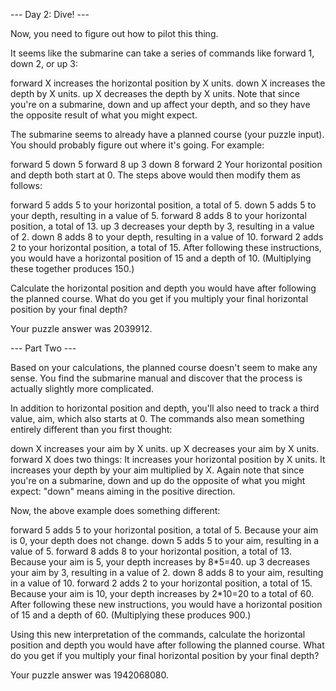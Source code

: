 --- Day 2: Dive! ---

Now, you need to figure out how to pilot this thing.

It seems like the submarine can take a series of commands like forward 1, down 2, or up 3:

forward X increases the horizontal position by X units. 
down X increases the depth by X units. 
up X decreases the depth by X units. 
Note that since you're on a submarine, down and up affect your depth, and so they have the opposite result of what you might expect.

The submarine seems to already have a planned course (your puzzle input). You should probably figure out where it's going. For example:

forward 5 
down 5 
forward 8 
up 3 
down 8 
forward 2 
Your horizontal position and depth both start at 0. The steps above would then modify them as follows:

forward 5 adds 5 to your horizontal position, a total of 5. 
down 5 adds 5 to your depth, resulting in a value of 5. 
forward 8 adds 8 to your horizontal position, a total of 13. 
up 3 decreases your depth by 3, resulting in a value of 2. 
down 8 adds 8 to your depth, resulting in a value of 10. 
forward 2 adds 2 to your horizontal position, a total of 15. 
After following these instructions, you would have a horizontal position of 15 and a depth of 10. (Multiplying these together produces 150.)

Calculate the horizontal position and depth you would have after following the planned course. What do you get if you multiply your final horizontal position by your final depth?

Your puzzle answer was 2039912.

--- Part Two ---

Based on your calculations, the planned course doesn't seem to make any sense. You find the submarine manual and discover that the process is actually slightly more complicated.

In addition to horizontal position and depth, you'll also need to track a third value, aim, which also starts at 0. The commands also mean something entirely different than you first thought:

down X increases your aim by X units. 
up X decreases your aim by X units. 
forward X does two things: 
It increases your horizontal position by X units. 
It increases your depth by your aim multiplied by X. 
Again note that since you're on a submarine, down and up do the opposite of what you might expect: "down" means aiming in the positive direction.

Now, the above example does something different:

forward 5 adds 5 to your horizontal position, a total of 5. Because your aim is 0, your depth does not change. 
down 5 adds 5 to your aim, resulting in a value of 5. 
forward 8 adds 8 to your horizontal position, a total of 13. Because your aim is 5, your depth increases by 8\*5=40. 
up 3 decreases your aim by 3, resulting in a value of 2. 
down 8 adds 8 to your aim, resulting in a value of 10. 
forward 2 adds 2 to your horizontal position, a total of 15. Because your aim is 10, your depth increases by 2\*10=20 to a total of 60. 
After following these new instructions, you would have a horizontal position of 15 and a depth of 60. (Multiplying these produces 900.) 

Using this new interpretation of the commands, calculate the horizontal position and depth you would have after following the planned course. What do you get if you multiply your final horizontal position by your final depth?

Your puzzle answer was 1942068080.
